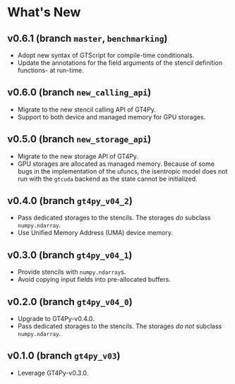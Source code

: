 # What's New

## v0.6.1 (branch `master`, `benchmarking`)

  - Adopt new syntax of GTScript for compile-time conditionals.
  - Update the annotations for the field arguments of the stencil definition functions-
    at run-time.

## v0.6.0 (branch `new_calling_api`)

  - Migrate to the new stencil calling API of GT4Py.
  - Support to both device and managed memory for GPU storages.

## v0.5.0 (branch `new_storage_api`)

  - Migrate to the new storage API of GT4Py.
  - GPU storages are allocated as managed memory. Because of some bugs in the 
    implementation of the ufuncs, the isentropic model does not run with the 
    `gtcuda` backend as the state cannot be initialized.

## v0.4.0 (branch `gt4py_v04_2`)

  - Pass dedicated storages to the stencils. The storages *do* subclass `numpy.ndarray`.
  - Use Unified Memory Address (UMA) device memory.

## v0.3.0 (branch `gt4py_v04_1`)

  - Provide stencils with `numpy.ndarray`s.
  - Avoid copying input fields into pre-allocated buffers.

## v0.2.0 (branch `gt4py_v04_0`)

  - Upgrade to GT4Py-v0.4.0.
  - Pass dedicated storages to the stencils. The storages *do not* subclass `numpy.ndarray`.

## v0.1.0 (branch `gt4py_v03`)

  - Leverage GT4Py-v0.3.0.

